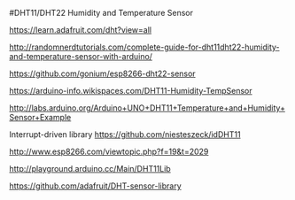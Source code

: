 #DHT11/DHT22 Humidity and Temperature Sensor


https://learn.adafruit.com/dht?view=all

<http://randomnerdtutorials.com/complete-guide-for-dht11dht22-humidity-and-temperature-sensor-with-arduino/>

https://github.com/gonium/esp8266-dht22-sensor

https://arduino-info.wikispaces.com/DHT11-Humidity-TempSensor

http://labs.arduino.org/Arduino+UNO+DHT11+Temperature+and+Humidity+Sensor+Example


Interrupt-driven library
https://github.com/niesteszeck/idDHT11

http://www.esp8266.com/viewtopic.php?f=19&t=2029

http://playground.arduino.cc/Main/DHT11Lib

https://github.com/adafruit/DHT-sensor-library
